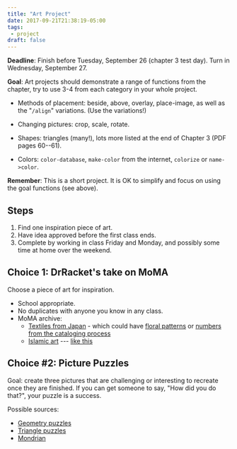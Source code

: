 ```yaml
---
title: "Art Project"
date: 2017-09-21T21:38:19-05:00
tags:
 - project
draft: false
---
```


**Deadline**: Finish before Tuesday, September 26 (chapter 3 test
day). Turn in Wednesday, September 27.

**Goal**: Art projects should demonstrate a range of functions from the
chapter, try to use 3-4 from each category in your whole project.

* Methods of placement: beside, above, overlay, place-image, as well as
the "`/align`" variations. (Use the variations!)

* Changing pictures: crop, scale, rotate.

* Shapes: triangles (many!), lots more listed at the end of Chapter 3 (PDF
  pages 60--61).

* Colors: `color-database`, `make-color` from the internet, `colorize`
or `name->color`.

**Remember**: This is a short project. It is OK to simplify and focus
on using the goal functions (see above).

## Steps

1. Find one inspiration piece of art.
2. Have idea approved before the first class ends.
3. Complete by working in class Friday and Monday, and possibly some
   time at home over the weekend.

## Choice 1: DrRacket's take on MoMA

Choose a piece of art for inspiration.

* School appropriate.
* No duplicates with anyone you know in any class.
* MoMA archive: 
    * [Textiles from Japan][japanTextile] - which could have [floral
      patterns][4] or [numbers from the cataloging process][5]
    * [Islamic art][islamicart] --- [like this][6]

## Choice #2: Picture Puzzles

Goal: create three pictures that are challenging or interesting to
recreate once they are finished. If you can get someone to say, "How
did you do that?", your puzzle is a success.

Possible sources:

* [Geometry puzzles][1]
* [Triangle puzzles][2]
* [Mondrian][3]


[1]: https://duckduckgo.com/?q=geometry+puzzles&t=h_&iax=1&ia=images
[2]: https://duckduckgo.com/?q=triangle+puzzles&t=h_&iar=images&iax=1&ia=images
[3]: https://duckduckgo.com/?q=mondrian+art&t=h_&iar=images&iax=1&ia=images 
[4]: https://archive.org/details/mma_textile_68020
[5]: https://archive.org/details/mma_textile_68078
[6]: https://archive.org/details/mma_panel_445109
[7]: https://archive.org/details/metropolitanmuseumofart-gallery?subject=Metropolitan&sort=&&and[]=subject%3A%22Islamic%22
[islamicart]: https://archive.org/details/metropolitanmuseumofart-gallery?subject=Metropolitan&sort=&&and[]=subject%3A"Islamic"
[japanTextile]: https://archive.org/details/metropolitanmuseumofart-gallery?subject=Metropolitan&sort=&&and[]=subject%3A%22Japan%22&and[]=textile

